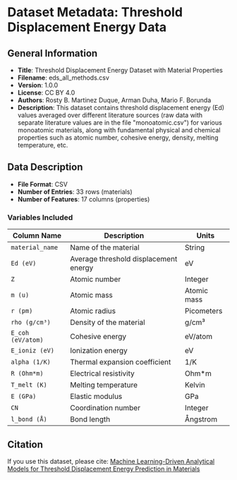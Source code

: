 # Dataset Metadata: Threshold Displacement Energy Data

## General Information
- **Title**: Threshold Displacement Energy Dataset with Material Properties
- **Filename**: eds_all_methods.csv
- **Version**: 1.0.0
- **License**: CC BY 4.0
- **Authors**: Rosty B. Martinez Duque, Arman Duha, Mario F. Borunda
- **Description**: 
  This dataset contains threshold displacement energy (Ed) values averaged over different literature sources (raw data with separate literature values are in the file "monoatomic.csv") for various monoatomic materials, along with fundamental physical and chemical properties such as atomic number, cohesive energy, density, melting temperature, etc.

## Data Description
- **File Format**: CSV
- **Number of Entries**: 33 rows (materials)
- **Number of Features**: 17 columns (properties)

### **Variables Included**
| Column Name           | Description                                        | Units        |
|-----------------------|----------------------------------------------------|--------------|
| `material_name`       | Name of the material                               | String       |
| `Ed (eV)`             | Average threshold displacement energy              | eV           |
| `Z`                   | Atomic number                                      | Integer      |
| `m (u)`               | Atomic mass                                        | Atomic mass  |
| `r (pm)`              | Atomic radius                                      | Picometers   |
| `rho (g/cm³)`         | Density of the material                            | g/cm³        |
| `E_coh (eV/atom)`     | Cohesive energy                                    | eV/atom      |
| `E_ioniz (eV)`        | Ionization energy                                  | eV           |
| `alpha (1/K)`         | Thermal expansion coefficient                      | 1/K          |
| `R (Ohm*m)`           | Electrical resistivity                             | Ohm*m        |
| `T_melt (K)`          | Melting temperature                                | Kelvin       |
| `E (GPa)`             | Elastic modulus                                    | GPa          |
| `CN`                  | Coordination number                                | Integer      |
| `l_bond (Å)`          | Bond length                                        | Ångstrom     |



## Citation
If you use this dataset, please cite:
[Machine Learning-Driven Analytical Models for Threshold Displacement Energy Prediction in Materials](https://arxiv.org/abs/2502.01813)
